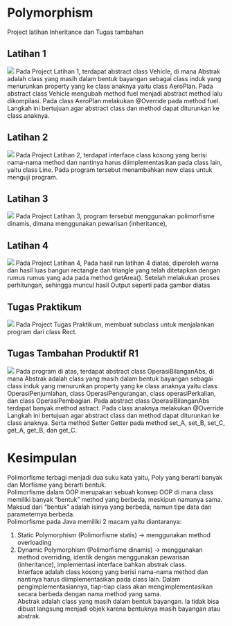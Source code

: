 <h1>Polymorphism</h1>
<p>Project latihan Inheritance dan Tugas tambahan</p>

<h2>Latihan 1</h2>
<img src = "https://user-images.githubusercontent.com/68726459/115495281-83324700-a291-11eb-8e9b-916e94051659.png">
Pada Project Latihan 1, terdapat abstract class Vehicle, di mana Abstrak adalah class yang masih dalam bentuk 
bayangan sebagai class induk yang menurunkan property yang ke class anaknya yaitu class AeroPlan. Pada abstract class  
Vehicle mengubah method fuel menjadi abstract method lalu dikompilasi. Pada class AeroPlan melakukan @Override 
pada method fuel. Langkah ini bertujuan agar abstract class dan method dapat diturunkan ke class anaknya.

<h2>Latihan 2</h2>
<img src = "https://user-images.githubusercontent.com/68726459/115495362-a9f07d80-a291-11eb-8966-af492a3a7704.png">
Pada Project Latihan 2, terdapat interface class kosong yang berisi nama-nama method dan nantinya harus diimplementasikan 
pada class lain, yaitu class Line. Pada program tersebut menambahkan new class untuk menguji program. 

<h2>Latihan 3</h2>
<img src = "https://user-images.githubusercontent.com/68726459/115495441-d5736800-a291-11eb-9acb-aa2cad42461d.png">
Pada Project Latihan 3, program tersebut menggunakan polimorfisme dinamis, dimana menggunakan pewarisan (inheritance), 


<h2>Latihan 4</h2>
<img src = "https://user-images.githubusercontent.com/68726459/115496045-0f913980-a293-11eb-8d50-f94e6bfb25e6.png">
Pada Project Latihan 4, Pada hasil run latihan 4 diatas, diperoleh warna dan hasil luas bangun rectangle dan triangle 
yang telah ditetapkan dengan rumus rumus yang ada pada method getArea(). Setelah melakukan proses perhitungan, 
sehingga muncul hasil Output seperti pada gambar diatas

<h2>Tugas Praktikum</h2>
<img src = "https://user-images.githubusercontent.com/68726459/115496221-68f96880-a293-11eb-9f47-2e1bf24b6671.png">
Pada Project Tugas Praktikum, membuat subclass untuk menjalankan program dari class Rect.

<h2>Tugas Tambahan Produktif R1</h2>
<img src = "https://user-images.githubusercontent.com/68726459/115496407-c1306a80-a293-11eb-9dfe-0cef285e93da.png">
Pada program di atas, terdapat abstract class OperasiBilanganAbs, di mana Abstrak adalah class yang masih dalam bentuk 
bayangan sebagai class induk yang menurunkan property yang ke class anaknya yaitu class OperasiPenjumlahan, class 
OperasiPengurangan, class operasiPerkalian, dan class OperasiPembagian. Pada abstract class OperasiBilanganAbs
terdapat banyak method astract. Pada class anaknya melakukan @Override Langkah ini bertujuan agar abstract class dan 
method dapat diturunkan ke class anaknya. Serta method Setter Getter pada method set_A, set_B, set_C, get_A, get_B, dan get_C.

<h1>Kesimpulan</h1>
Polimorfisme terbagi menjadi dua suku kata yaitu, Poly yang berarti banyak dan Morfisme yang berarti bentuk. <br>
Polimorfisme dalam OOP merupakan sebuah konsep OOP di mana class memiliki banyak “bentuk” method yang berbeda, meskipun namanya sama. Maksud dari “bentuk” adalah isinya yang berbeda, namun tipe data dan parameternya berbeda. <br>
Polimorfisme pada Java memiliki 2 macam yaitu diantaranya:
<ol>
  <li>Static Polymorphism (Polimorfisme statis) -> menggunakan method overloading </li>
  <li>Dynamic Polymorphism (Polimorfisme dinamis) -> menggunakan method overriding, identik dengan menggunakan pewarisan (inheritance), implementasi interface bahkan abstrak class. <br> Interface adalah class kosong yang berisi nama-nama method dan nantinya harus diimplementasikan pada class lain. Dalam pengimplementasiannya, tiap-tiap class akan mengimplementasikan secara berbeda dengan nama method yang sama. <br>
Abstrak adalah class yang masih dalam bentuk bayangan. Ia tidak bisa dibuat langsung menjadi objek karena bentuknya masih bayangan atau abstrak. </li>
</ol>

